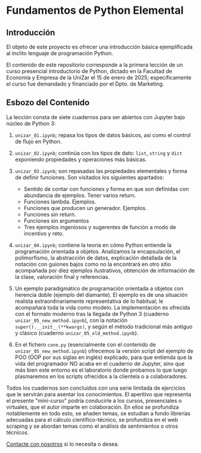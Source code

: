 # Fundamentos de Python Elemental

## Introducción

El objeto de este proyecto es ofrecer una introducción básica
ejemplificada al ínclito lenguaje de programación Python.

El contenido de este repositorio corresponde a la primera lección de
un curso presencial introductorio de Python, dictado en la Facultad de
Economía y Empresa de la UniZar el 15 de enero de 2025;
específicamente el curso fue demandado y financiado por el Dpto. de
Marketing.


## Esbozo del Contenido

La lección consta de siete cuadernos para ser abiertos con Jupyter
bajo núcleo de Python 3:

1. `unizar_01.ipynb`; repasa los tipos de datos básicos, así como el
   control de flujo en Python.
1. `unizar_02.ipynb`; continúa con los tipos de dato: `list`, `string`
   y `dict` exponiendo propiedades y operaciones más básicas.
1. `unizar_03.ipynb`; son repasadas las propiedades elementales y
   forma de definir funciones. Son visitados los siguientes apartados:
   
   * Sentido de contar con funciones y forma en que son definidas con
     abundancia de ejemplos. Tener varios return.
   * Funciones lambda. Ejemplos.
   * Funciones que producen un generador. Ejemplos.
   * Funciones sin return.
   * Funciones sin argumentos
   * Tres ejemplos ingeniosos y sugerentes de función a modo de
     incentivo y reto.
1. `unizar_04.ipynb`; contiene la teoría en cómo Python entiende la
   programación orientada a objetos. Analizamos la encapsulación, el
   polimorfismo, la abstracción de datos, explicación detallada de la
   notación con guiones bajos como no la encontrará en otro sitio
   acompañada por diez ejemplos ilustrativos, obtención de información
   de la clase, valoración final y referencias.
1. Un ejemplo paradigmático de programación orientada a objetos con
   herencia doble (ejemplo del diamante). El ejemplo es de una
   situación realista extraordinariamente representativa de lo
   habitual; le acompañará toda la vida como modelo. La implementación
   es ofrecida con el formato moderno tras la llegada de Python 3
   (cuaderno `unizar_05_new_method.ipynb`), con la notación
   `super().__init__(**kwargs)`, y según el método tradicional más
   antiguo y clásico (cuaderno `unizar_05_old_method.ipynb`).
1. En el fichero `cone.py` (esencialmente con el contenido de
   `unizar_05_new_method.ipynb`) ofrecemos la versión script del
   ejemplo de POO (OOP por sus siglas en inglés) explicado, para que
   entienda que la vida del programador NO acaba en el cuaderno de
   Jupyter, sino que más bien este entorno es el laboratorio donde
   probamos lo que luego plasmaremos en los scripts ofrecidos
   a la clientela o a colaboradores.
   
Todos los cuadernos son concluidos con una serie limitada de
ejercicios que le servirán para asentar los conocimientos. El
aperitivo que representa el presente "mini-curso" podría conducirle a
los cursos, presenciales o virtuales, que el autor imparte en
colaboración. En ellos se profundiza notablemente en todo esto, se
añaden temas, se estudian a fondo librerías adecuadas para el cálculo
científico-técnico, se profundiza en el web scraping y se abordan
temas como el análisis de sentimientos o otros técnicos.

[Contacte con nosotros](mailto:fmgolmedo@gmail.com) si lo necesita o
desea.
